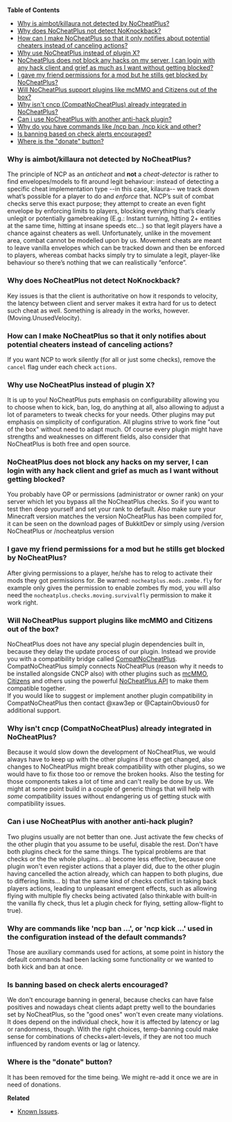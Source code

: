 **Table of Contents**
* [Why is aimbot/killaura not detected by NoCheatPlus?](FAQ#why-is-aimbot/killaura-not-detected-by-nocheatplus)
* [Why does NoCheatPlus not detect NoKnockback?](FAQ#why-does-nocheatplus-not-detect-nokncokback)
* [How can I make NoCheatPlus so that it only notifies about potential cheaters instead of canceling actions?](https://github.com/Updated-NoCheatPlus/Docs/blob/e7dfa1215da46bdf70a024501be2f2af600c2976/FAQ.md#how-can-i-make-nocheatplus-so-that-it-only-notifies-about-potential-cheaters-instead-of-canceling-actions)
* [Why use NoCheatPlus instead of plugin X?](FAQ#why-use-nocheatplus-instead-of-plugin-x)
* [NoCheatPlus does not block any hacks on my server, I can login with any hack client and grief as much as I want without getting blocked?](FAQ#nocheatplus-does-not-block-any-hacks-on-my-server-i-can-login-with-any-hack-client-and-grief-as-much-as-i-want-without-getting-blocked)
* [I gave my friend permissions for a mod but he stills get blocked by NoCheatPlus?](FAQ#i-gave-my-friend-permissions-for-a-mod-but-he-stills-get-blocked-by-nocheatplus)
* [Will NoCheatPlus support plugins like mcMMO and Citizens out of the box?](FAQ#will-nocheatplus-support-plugins-like-mcmmo-and-citizens-out-of-the-box)
* [Why isn't cncp (CompatNoCheatPlus) already integrated in NoCheatPlus?](FAQ#why-isnt-cncp-compatnocheatplus-already-integrated-in-nocheatplus)
* [Can i use NoCheatPlus with another anti-hack plugin?](FAQ#why-do-you-have-commands-like-ncp-ban-ncp-kick-and-other)
* [Why do you have commands like /ncp ban, /ncp kick and other?](FAQ#why-use-nocheatplus-instead-of-plugin-x)
* [Is banning based on check alerts encouraged?](FAQ#is-banning-based-on-check-alerts-encouraged)
* [Where is the "donate" button?](FAQ#where-is-the-donate-button)

### Why is aimbot/killaura not detected by NoCheatPlus?

The principle of NCP as an _anticheat_ and **not** a _cheat-detector_ is rather to find envelopes/models to fit around legit behaviour: instead of detecting a specific cheat implementation type --in this case, kilaura-- we track down what’s possible for a player to do and _enforce_ that.
NCP’s suit of combat checks serve this exact purpose; they attempt to create an even fight envelope by enforcing limits to players, blocking everything that’s clearly unlegit or potentially gamebreaking (E.g.: Instant turning, hitting 2+ entities at the same time, hitting at insane speeds etc…) so that legit players have a chance against cheaters as well.
Unfortunately, unlike in the movement area, combat cannot be modelled upon by us. Movement cheats are meant to leave vanilla envelopes which can be tracked down and then be enforced to players, whereas combat hacks simply try to simulate a legit, player-like behaviour so there’s nothing that we can realistically “enforce”.  

### Why does NoCheatPlus not detect NoKnockback?
Key issues is that the client is authoritative on how it responds to velocity, the latency between client and server makes it extra hard for us to detect such cheat as well. Something is already in the works, however. (Moving.UnusedVelocity).

### How can I make NoCheatPlus so that it only notifies about potential cheaters instead of canceling actions?
If you want NCP to work silently (for all or just some checks), remove the `cancel` flag under each check `actions`.

### Why use NoCheatPlus instead of plugin X?
It is up to you! NoCheatPlus puts emphasis on configurability allowing you to choose when to kick, ban, log, do anything at all, also allowing to adjust a lot of parameters to tweak checks for your needs. Other plugins may put emphasis on simplicity of configuration. All plugins strive to work fine "out of the box" without need to adapt much. Of course every plugin might have strengths and weaknesses on different fields, also consider that NoCheatPlus is both free and open source.

### NoCheatPlus does not block any hacks on my server, I can login with any hack client and grief as much as I want without getting blocked?
You probably have OP or permissions (administrator or owner rank) on your server which let you bypass all the NoCheatPlus checks. So if you want to test then deop yourself and set your rank to default. Also make sure your Minecraft version matches the version NoCheatPlus has been compiled for, it can be seen on the download pages of BukkitDev or simply using /version NoCheatPlus or /nocheatplus version

### I gave my friend permissions for a mod but he stills get blocked by NoCheatPlus?
After giving permissions to a player, he/she has to relog to activate their mods they got permissions for. Be warned: `nocheatplus.mods.zombe.fly` for example only gives the permission to enable zombes fly mod, you will also need the `nocheatplus.checks.moving.survivalfly` permission to make it work right.

### Will NoCheatPlus support plugins like mcMMO and Citizens out of the box?
NoCheatPlus does not have any special plugin dependencies built in, because they delay the update process of our plugin. Instead we provide you with a compatibility bridge called [CompatNoCheatPlus].  
CompatNoCheatPlus simply connects NoCheatPlus (reason why it needs to be installed alongside CNCP also) with other plugins such as [mcMMO], [Citizens] and others using the powerful [NoCheatPlus API](API) to make them compatible together.  
If you would like to suggest or implement another plugin compatibility in CompatNoCheatPlus then contact @xaw3ep or @CaptainObvious0 for additional support.

### Why isn't cncp (CompatNoCheatPlus) already integrated in NoCheatPlus?
Because it would slow down the development of NoCheatPlus, we would always have to keep up with the other plugins if those get changed, also changes to NoCheatPlus might break compatibility with other plugins, so we would have to fix those too or remove the broken hooks. Also the testing for those components takes a lot of time and can't really be done by us. We might at some point build in a couple of generic things that will help with _some_ compatibility issues without endangering us of getting stuck with compatibility issues.

### Can i use NoCheatPlus with another anti-hack plugin?
Two plugins usually are not better than one. Just activate the few checks of the other plugin that you assume to be useful, disable the rest. Don't have both plugins check for the same things. The typical problems are that checks or the the whole plugins... a) become less effective, because one plugin won't even register actions that a player did, due to the other plugin having cancelled the action already, which can happen to both plugins, due to differing limits... b) that the same kind of checks conflict in taking back players actions, leading to unpleasant emergent effects, such as allowing flying with multiple fly checks being activated (also thinkable with built-in the vanilla fly check, thus let a plugin check for flying, setting allow-flight to true).

### Why are commands like 'ncp ban ...', or 'ncp kick ...' used in the configuration instead of the default commands?
Those are auxiliary commands used for actions, at some point in history the default commands had been lacking some functionality or we wanted to both kick and ban at once.

### Is banning based on check alerts encouraged?
We don't encourage banning in general, because checks can have false positives and nowadays cheat clients adapt pretty well to the boundaries set by NoCheatPlus, so the "good ones" won't even create many violations. It does depend on the individual check, how it is affected by latency or lag or randomness, though. With the right choices, temp-banning could make sense for combinations of checks+alert-levels, if they are not too much influenced by random events or lag or latency.

### Where is the "donate" button?
It has been removed for the time being. We might re-add it once we are in need of donations.

**Related**  
* [Known Issues](https://github.com/Updated-NoCheatPlus/Docs/blob/master/Known-Issues.md).

[CompatNoCheatPlus]:https://dev.bukkit.org/bukkit-plugins/compatnocheatplus-cncp/
[mcMMO]:https://dev.bukkit.org/bukkit-plugins/mcmmo/
[Citizens]:https://dev.bukkit.org/bukkit-plugins/citizens/

